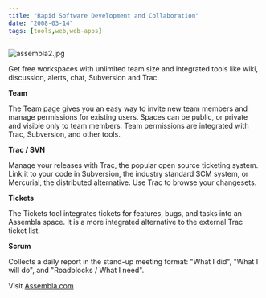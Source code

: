 ```yaml
---
title: "Rapid Software Development and Collaboration"
date: "2008-03-14"
tags: [tools,web,web-apps]
---
```


![assembla2.jpg](http://kewnode.files.wordpress.com/2008/03/assembla2.jpg)

Get free workspaces with unlimited team size and integrated tools like wiki, discussion, alerts, chat, Subversion and Trac.

**Team**

The Team page gives you an easy way to invite new team members and manage permissions for existing users. Spaces can be public, or private and visible only to team members. Team permissions are integrated with Trac, Subversion, and other tools.

**Trac / SVN**

Manage your releases with Trac, the popular open source ticketing system. Link it to your code in Subversion, the industry standard SCM system, or Mercurial, the distributed alternative. Use Trac to browse your changesets.

**Tickets**

The Tickets tool integrates tickets for features, bugs, and tasks into an Assembla space. It is a more integrated alternative to the external Trac ticket list.

**Scrum**

Collects a daily report in the stand-up meeting format: "What I did", "What I will do", and "Roadblocks / What I need".

Visit [Assembla.com](http://www.assembla.com/)
